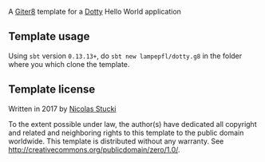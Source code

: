A [Giter8][g8] template for a [Dotty] Hello World application

Template usage
--------------
Using `sbt` version `0.13.13+`, do `sbt new lampepfl/dotty.g8` in the folder where you which clone the template.

Template license
----------------
Written in 2017 by [Nicolas Stucki]

To the extent possible under law, the author(s) have dedicated all copyright and related
and neighboring rights to this template to the public domain worldwide.
This template is distributed without any warranty. See <http://creativecommons.org/publicdomain/zero/1.0/>.

[g8]: http://www.foundweekends.org/giter8/
[Dotty]: http://dotty.epfl.ch/
[Nicolas Stucki]: https://github.com/nicolasstucki
